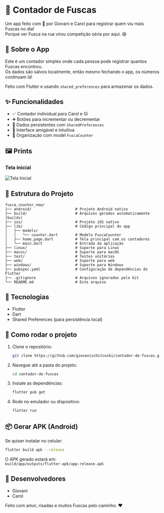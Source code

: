 # 🚗 Contador de Fuscas

Um app feito com 💙 por Giovani e Carol para registrar quem viu mais Fuscas no dia!  
Porque ver Fusca na rua virou competição séria por aqui. 😄

## 📱 Sobre o App

Este é um contador simples onde cada pessoa pode registrar quantos Fuscas encontrou.  
Os dados são salvos localmente, então mesmo fechando o app, os números continuam lá!

Feito com Flutter e usando `shared_preferences` para armazenar os dados.

## ✨ Funcionalidades

- ✅ Contador individual para Carol e Gi
- ➕ Botões para incrementar ou decrementar
- 💾 Dados persistentes com `SharedPreferences`
- 🎯 Interface amigável e intuitiva
- 🧩 Organização com model `FuscaCounter`

 ## 🖼️ Prints

### Tela inicial
![Tela Inicial](https://github.com/user-attachments/assets/72117dfc-a775-4447-bb6d-babb1948e037)


## 🧱 Estrutura do Projeto

```
fusca_counter_new/
├── android/                    # Projeto Android nativo
├── build/                      # Arquivos gerados automaticamente (builds)
├── ios/                        # Projeto iOS nativo
├── lib/                        # Código principal do app
│   ├── models/
│   │   └── counter.dart        # Modelo FuscaCounter
│   ├── home_page.dart          # Tela principal com os contadores
│   └── main.dart               # Entrada da aplicação
├── linux/                      # Suporte para Linux
├── macos/                      # Suporte para macOS
├── test/                       # Testes unitários
├── web/                        # Suporte para web
├── windows/                    # Suporte para Windows
├── pubspec.yaml                # Configuração de dependências do Flutter
├── .gitignore                  # Arquivos ignorados pelo Git
└── README.md                   # Este arquivo
```

## 🧪 Tecnologias

- Flutter
- Dart
- Shared Preferences (para persistência local)

## 🚀 Como rodar o projeto

1. Clone o repositório:
   ```bash
   git clone https://github.com/giovanischitcoski/contador-de-fuscas.git
   ```
2. Navegue até a pasta do projeto:
   ```bash
   cd contador-de-fuscas
   ```
3. Instale as dependências:
   ```bash
   flutter pub get
   ```
4. Rode no emulador ou dispositivo:
   ```bash
   flutter run
   ```

## 📦 Gerar APK (Android)

Se quiser instalar no celular:

```bash
flutter build apk --release
```

O APK gerado estará em:  
`build/app/outputs/flutter-apk/app-release.apk`

## 👥 Desenvolvedores

- Giovani
- Carol

Feito com amor, risadas e muitos Fuscas pelo caminho. ❤️
